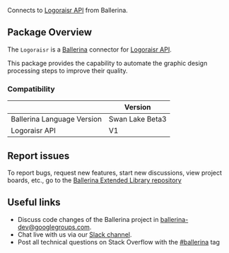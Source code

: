 Connects to [Logoraisr API](https://docs.logoraisr.com/) from Ballerina.

## Package Overview
The `Logoraisr` is a [Ballerina](https://ballerina.io/) connector for [Logoraisr API](https://docs.logoraisr.com/).  

This package provides the capability to automate the graphic design processing steps to improve their quality.

### Compatibility
|                               | Version               |
|-------------------------------|-----------------------|
| Ballerina Language Version    | Swan Lake Beta3       |
| Logoraisr API                 | V1                    |

## Report issues
To report bugs, request new features, start new discussions, view project boards, etc., go to the [Ballerina Extended Library repository](https://github.com/ballerina-platform/ballerina-extended-library)

## Useful links
- Discuss code changes of the Ballerina project in [ballerina-dev@googlegroups.com](mailto:ballerina-dev@googlegroups.com).
- Chat live with us via our [Slack channel](https://ballerina.io/community/slack/).
- Post all technical questions on Stack Overflow with the [#ballerina](https://stackoverflow.com/questions/tagged/ballerina) tag
